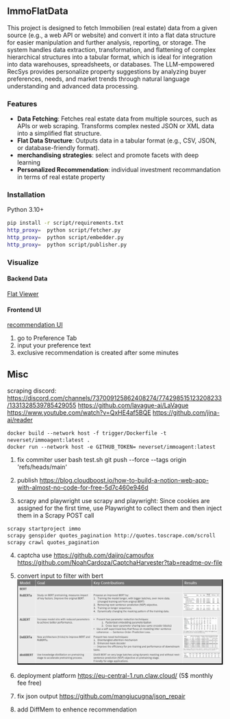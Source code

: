 ## ImmoFlatData
This project is designed to fetch Immobilien (real estate) data from a given source (e.g., a web API or website) and convert it into a flat data structure for easier manipulation and further analysis, reporting, or storage.
The system handles data extraction, transformation, and flattening of complex hierarchical structures into a tabular format, which is ideal for integration into data warehouses, spreadsheets, or databases.
The LLM-empowered RecSys provides personalize property suggestions by analyzing buyer preferences, needs, and market trends through natural language understanding and advanced data processing.

### Features
- **Data Fetching**: Fetches real estate data from multiple sources, such as APIs or web scraping. Transforms complex nested JSON or XML data into a simplified flat structure.
- **Flat Data Structure**: Outputs data in a tabular format (e.g., CSV, JSON, or database-friendly format).
- **merchandising strategies**: select and promote facets with deep learning
- **Personalized Recommendation**: individual investment recommandation in terms of real estate property

### Installation
Python 3.10+
```bash
pip install -r script/requirements.txt
http_proxy=  python script/fetcher.py
http_proxy=  python script/embedder.py
http_proxy=  python script/publisher.py
```

### Visualize
#### Backend Data
[Flat Viewer](https://flatgithub.com/neverset123/ImmoFlatData)
#### Frontend UI
[recommendation UI](https://www.notion.so/Immobilien-Recommender-1a9b015797468066be88c216eccc7ecf)
1. go to Preference Tab
2. input your preference text
3. exclusive recommendation is created after some minutes


## Misc
scraping discord: https://discord.com/channels/737009125862408274/774298515123208233/1331328539785429055
https://github.com/lavague-ai/LaVague
https://www.youtube.com/watch?v=QxHE4af5BQE
https://github.com/jina-ai/reader


```
docker build --network host -f trigger/Dockerfile -t neverset/immoagent:latest .
docker run --network host -e GITHUB_TOKEN= neverset/immoagent:latest 
```

1. fix commiter user
bash test.sh
git push --force --tags origin 'refs/heads/main'

2. publish 
https://blog.cloudboost.io/how-to-build-a-notion-web-app-with-almost-no-code-for-free-5d7c460e946d

3. scrapy and playwright
use scrapy and playwright: Since cookies are assigned for the first time, use Playwright to collect them and then inject them in a Scrapy POST call
```
scrapy startproject immo
scrapy genspider quotes_pagination http://quotes.toscrape.com/scroll
scrapy crawl quotes_pagination
```

4. captcha
use https://github.com/daijro/camoufox
https://github.com/NoahCardoza/CaptchaHarvester?tab=readme-ov-file

5. convert input to filter with bert
![](./bert.PNG)

6. deployment platform
https://eu-central-1.run.claw.cloud/ (5$ monthly fee free)
7. fix json output
https://github.com/mangiucugna/json_repair
8. add DiffMem to enhence recommendation
